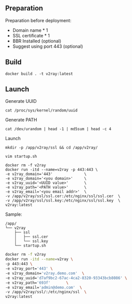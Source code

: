 
## Preparation

Preparation before deployment:

- Domain name * 1
- SSL certificate * 1
- BBR Installed (optional)
- Suggest using port 443 (optional)

## Build

```
docker build . -t v2ray:latest
```

## Launch

Generate UUID

```
cat /proc/sys/kernel/random/uuid
```

Generate PATH

```
cat /dev/urandom | head -1 | md5sum | head -c 4
```

Launch

```
mkdir -p /app/v2ray/ssl && cd /app/v2ray/

vim startup.sh

docker rm -f v2ray
docker run -itd --name=v2ray -p 443:443 \
-e v2ray_domain='443'              \
-e v2ray_domain='<you domain>'     \
-e v2ray_uuid='<UUID value>'       \
-e v2ray_path='<PATH value>'       \
-e v2ray_email='<you email addr>'  \
-v /app/v2ray/ssl/ssl.cer:/etc/nginx/ssl/ssl.cer  \
-v /app/v2ray/ssl/ssl.key:/etc/nginx/ssl/ssl.key  \
v2ray:latest
```

Sample:

```tree
/app/
└── v2ray
    ├── ssl
    │   ├── ssl.cer
    │   └── ssl.key
    └── startup.sh
```


```startup.sh
docker rm -f v2ray
docker run -itd --name=v2ray \
-p 443:443 \
-e v2ray_port='443' \
-e v2ray_domain='v2ray.demo.com'  \
-e v2ray_uuid='d7af9bc2-67ac-4ca2-8320-93343bcb8086' \
-e v2ray_path='693f'       \
-e v2ray_email='admin@demo.com'  \
-v /app/v2ray/ssl/:/etc/nginx/ssl  \
v2ray:latest
```